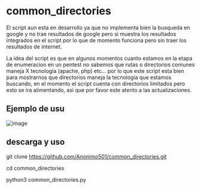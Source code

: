 # common_directories

El script aun esta en desarrollo ya que no implementa bien la busqueda en google y no trae resultados de google pero si muestra los resultados integrados en el script por lo que de momento funciona pero sin traer los resultados de internet.

La idea del script es que en algunos momentos cuanto estamos en la etapa de enumeracion en un pentest no sabemos que rutas o directorios comunes maneja X tecnologia (apache, php) etc... por lo que este script esta bien para mostrarnos que directorios maneja la tecnologia que estamos buscando, en el momento el script cuenta con directorios limitados pero esto se ira alimentando, asi que por favor este atento a las actualizaciones.


## Ejemplo de usu

![image](https://user-images.githubusercontent.com/67207446/217958276-e3f9e88d-6188-4b9b-9c0e-9fc51227a31e.png)


## descarga y uso

git clone https://github.com/Anonimo501/common_directories.git

cd common_directories

python3 common_directories.py
